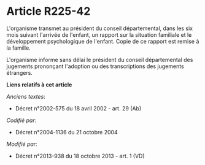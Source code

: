 # Article R225-42

L'organisme transmet au président du conseil départemental, dans les six mois suivant l'arrivée de l'enfant, un rapport sur
la situation familiale et le développement psychologique de l'enfant. Copie de ce rapport est remise à la famille. 

L'organisme informe sans délai le président du conseil départemental des jugements prononçant l'adoption ou des
transcriptions des jugements étrangers.

**Liens relatifs à cet article**

_Anciens textes_:

  - Décret n°2002-575 du 18 avril 2002 - art. 29 (Ab)

_Codifié par_:

  - Décret n°2004-1136 du 21 octobre 2004

_Modifié par_:

  - Décret n°2013-938 du 18 octobre 2013 - art. 1 (VD)
